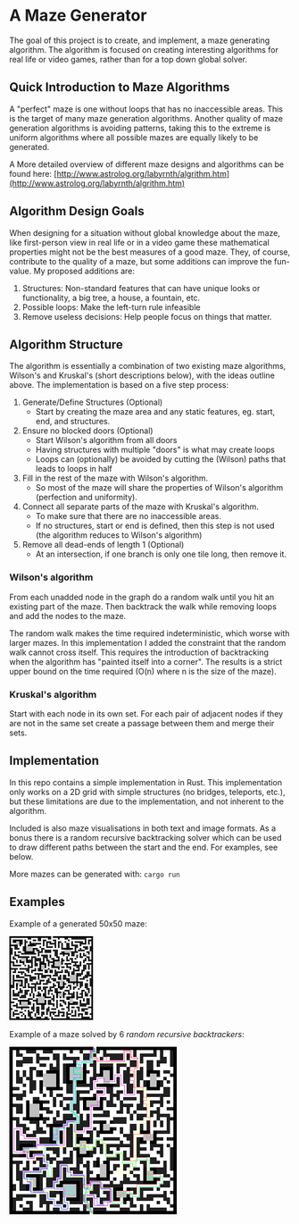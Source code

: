 # A Maze Generator

The goal of this project is to create, and implement, a maze generating algorithm.
The algorithm is focused on creating interesting algorithms for real life or
video games, rather than for a top down global solver.

## Quick Introduction to Maze Algorithms

A "perfect" maze is one without loops that has no inaccessible areas. This is the
target of many maze generation algorithms. Another quality of maze generation
algorithms is avoiding patterns, taking this to the extreme is uniform algorithms
where all possible mazes are equally likely to be generated.

A More detailed overview of different maze designs and algorithms can be found here:
[http://www.astrolog.org/labyrnth/algrithm.htm](http://www.astrolog.org/labyrnth/algrithm.htm)

## Algorithm Design Goals

When designing for a situation without global knowledge about the maze, like first-person
view in real life or in a video game these mathematical properties might not be the
best measures of a good maze. They, of course, contribute to the quality of a maze,
but some additions can improve the fun-value. My proposed additions are:

 1. Structures: Non-standard features that can have unique looks or
    functionality, a big tree, a house, a fountain, etc.
 1. Possible loops: Make the left-turn rule infeasible
 1. Remove useless decisions: Help people focus on things that matter.

## Algorithm Structure

The algorithm is essentially a combination of two existing maze algorithms,
Wilson's and Kruskal's (short descriptions below), with the ideas outline
above. The implementation is based on a five step process:

1. Generate/Define Structures (Optional)
    - Start by creating the maze area and any static features, eg. start,
        end, and structures.
1. Ensure no blocked doors (Optional)
    - Start Wilson's algorithm from all doors
    - Having structures with multiple "doors" is what may create loops
    - Loops can (optionally) be avoided by cutting the (Wilson) paths
        that leads to loops in half
1. Fill in the rest of the maze with Wilson's algorithm.
    - So most of the maze will share the properties of Wilson's
        algorithm (perfection and uniformity).
1. Connect all separate parts of the maze with Kruskal's algorithm.
    - To make sure that there are no inaccessible areas.
    - If no structures, start or end is defined, then this step is
        not used (the algorithm reduces to Wilson's algorithm)
1. Remove all dead-ends of length 1 (Optional)
    - At an intersection, if one branch is only one tile long,
        then remove it.

### Wilson's algorithm

From each unadded node in the graph do a random walk until
you hit an existing part of the maze. Then backtrack the walk
while removing loops and add the nodes to the maze.

The random walk makes the time required indeterministic, which worse with
larger mazes. In this implementation I added the constraint that
the random walk cannot cross itself. This requires the introduction of
backtracking when the algorithm has "painted itself into a corner".
The results is a strict upper bound on the time required (O(n) where n
is the size of the maze).

### Kruskal's algorithm

Start with each node in its own set. For each pair of adjacent nodes
if they are not in the same set create a passage between them and merge
their sets.

## Implementation

In this repo contains a simple implementation in Rust. This implementation
only works on a 2D grid with simple structures (no bridges, teleports, etc.),
but these limitations are due to the implementation, and not inherent to the algorithm.

Included is also maze visualisations in both text and image formats. As a
bonus there is a random recursive backtracking solver which can be used to
draw different paths between the start and the end. For examples, see below.

More mazes can be generated with: `cargo run`

## Examples

Example of a generated 50x50 maze:

![Maze Example 1](docs/maze.png)

Example of a maze solved by 6 *random recursive backtrackers*:

![Maze Example 2](docs/maze_solved.png)
